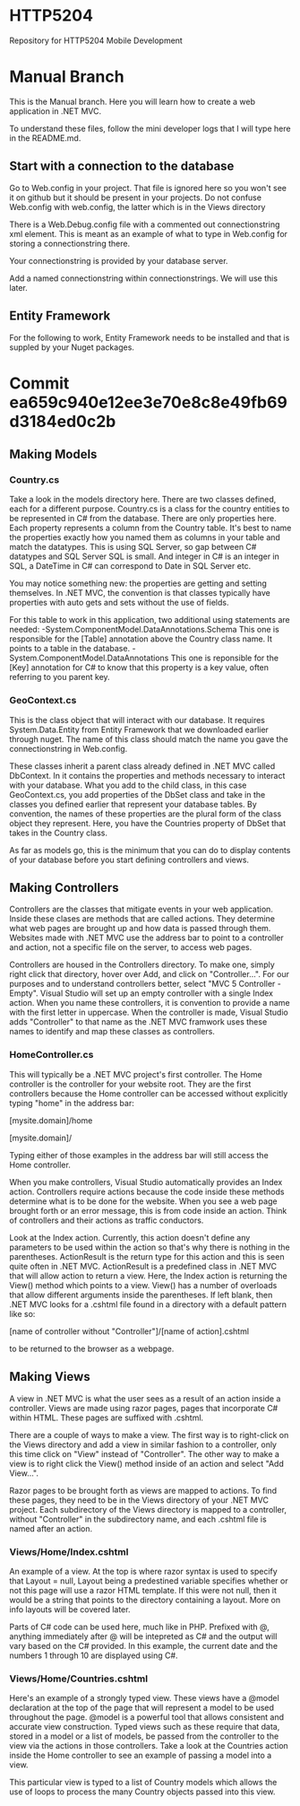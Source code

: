 # HTTP5204
Repository for HTTP5204 Mobile Development

# Manual Branch
This is the Manual branch. Here you will learn how to create a web application in .NET MVC. 

To understand these files, follow the mini developer logs that I will type here in the README.md. 

## Start with a connection to the database
Go to Web.config in your project. That file is ignored here so you won't see it on github but it should be present in your projects.
Do not confuse Web.config with web.config, the latter which is in the Views directory

There is a Web.Debug.config file with a commented out connectionstring xml element. This is meant as an example of what to type in Web.config for storing a connectionstring there. 

Your connectionstring is provided by your database server. 

Add a named connectionstring within connectionstrings. We will use this later.

## Entity Framework
For the following to work, Entity Framework needs to be installed and that is suppled by your Nuget packages. 

# Commit ea659c940e12ee3e70e8c8e49fb69d3184ed0c2b
## Making Models
### Country.cs
Take a look in the models directory here. There are two classes defined, each for a different purpose. Country.cs is a class for the country entities to be represented in C# from the database. There are only properties here. Each property represents a column from the Country table. It's best to name the properties exactly how you named them as columns in your table and match the datatypes. This is using SQL Server, so gap between C# datatypes and SQL Server SQL is small. And integer in C# is an integer in SQL, a DateTime in C# can correspond to Date in SQL Server etc. 

You may notice something new: the properties are getting and setting themselves. In .NET MVC, the convention is that classes typically have properties with auto gets and sets without the use of fields. 

For this table to work in this application, two additional using statements are needed:
-System.ComponentModel.DataAnnotations.Schema
    This one is responsible for the [Table] annotation above the Country class name. It points to a table in the database.
-System.ComponentModel.DataAnnotations
    This one is reponsible for the [Key] annotation for C# to know that this property is a key value, often referring to you parent key.  

### GeoContext.cs
This is the class object that will interact with our database. It requires System.Data.Entity from Entity Framework that we downloaded earlier through nuget. The name of this class should match the name you gave the connectionstring in Web.config. 

These classes inherit a parent class already defined in .NET MVC called DbContext. In it contains the properties and methods necessary to interact with your database. What you add to the child class, in this case GeoContext.cs, you add properties of the DbSet class and take in the classes you defined earlier that represent your database tables. By convention, the names of these properties are the plural form of the class object they represent. Here, you have the Countries property of DbSet that takes in the Country class. 

As far as models go, this is the minimum that you can do to display contents of your database before you start defining controllers and views.

## Making Controllers
Controllers are the classes that mitigate events in your web application. Inside these clases are methods that are called actions. They determine what web pages are brought up and how data is passed through them. Websites made with .NET MVC use the address bar to point to a controller and action, not a specific file on the server, to access web pages.

Controllers are housed in the Controllers directory. To make one, simply right click that directory, hover over Add, and click on "Controller...". For our purposes and to understand controllers better, select "MVC 5 Controller - Empty". Visual Studio will set up an empty controller with a single Index action. When you name these controllers, it is convention to provide a name with the first letter in uppercase. When the controller is made, Visual Studio adds "Controller" to that name as the .NET MVC framwork uses these names to identify and map these classes as controllers.

### HomeController.cs
This will typically be a .NET MVC project's first controller. The Home controller is the controller for your website root. They are the first controllers because the Home controller can be accessed without explicitly typing "home" in the address bar:

[mysite.domain]/home

[mysite.domain]/

Typing either of those examples in the address bar will still access the Home controller. 

When you make controllers, Visual Studio automatically provides an Index action. Controllers require actions because the code inside these methods determine what is to be done for the website. When you see a web page brought forth or an error message, this is from code inside an action. Think of controllers and their actions as traffic conductors. 

Look at the Index action. Currently, this action doesn't define any parameters to be used within the action so that's why there is nothing in the parentheses. ActionResult is the return type for this action and this is seen quite often in .NET MVC. ActionResult is a predefined class in .NET MVC that will allow action to return a view. Here, the Index action is returning the View() method which points to a view. View() has a number of overloads that allow different arguments inside the parentheses. If left blank, then .NET MVC looks for a .cshtml file found in a directory with a default pattern like so:

[name of controller without "Controller"]/[name of action].cshtml

to be returned to the browser as a webpage. 

## Making Views
A view in .NET MVC is what the user sees as a result of an action inside a controller. Views are made using razor pages, pages that incorporate C# within HTML. These pages are suffixed with .cshtml. 

There are a couple of ways to make a view. The first way is to right-click on the Views directory and add a view in similar fashion to a controller, only this time click on "View" instead of "Controller". The other way to make a view is to right click the View() method inside of an action and select "Add View...".

Razor pages to be brought forth as views are mapped to actions. To find these pages, they need to be in the Views directory of your .NET MVC project. Each subdirectory of the Views directory is mapped to a controller, without "Controller" in the subdirectory name, and each .cshtml file is named after an action.

### Views/Home/Index.cshtml
An example of a view. At the top is where razor syntax is used to specify that Layout = null, Layout being a predestined variable specifies whether or not this page will use a razor HTML template. If this were not null, then it would be a string that points to the directory containing a layout. More on info layouts will be covered later. 

Parts of C# code can be used here, much like in PHP. Prefixed with @, anything immediately after @ will be intepreted as C# and the output will vary based on the C# provided. In this example, the current date and the numbers 1 through 10 are displayed using C#. 

### Views/Home/Countries.cshtml
Here's an example of a strongly typed view. These views have a @model declaration at the top of the page that will represent a model to be used throughout the page. @model is a powerful tool that allows consistent and accurate view construction. Typed views such as these require that data, stored in a model or a list of models, be passed from the controller to the view via the actions in those controllers. Take a look at the Countries action inside the Home controller to see an example of passing a model into a view.

This particular view is typed to a list of Country models which allows the use of loops to process the many Country objects passed into this view. 